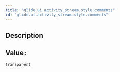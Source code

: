 ```yaml
---
title: "glide.ui.activity_stream.style.comments"
id: "glide.ui.activity_stream.style.comments"
---
```

## Description



## Value: 
```
transparent
```